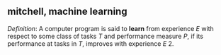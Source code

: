 ## mitchell,  machine learning

_Definition_: A computer program is said to **learn** from experience $E$ with respect to some class of tasks $T$ and performance measure $P$, if its performance at tasks in $T$, improves with experience $E$ 2. 